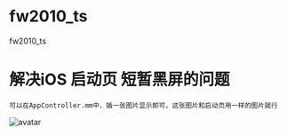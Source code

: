 # fw2010_ts
fw2010_ts


# 解决iOS 启动页 短暂黑屏的问题
    可以在AppController.mm中，插一张图片显示即可，这张图片和启动页用一样的图片就行

![avatar](https://ss0.bdstatic.com/70cFuHSh_Q1YnxGkpoWK1HF6hhy/it/u=1125724813,4186790383&fm=26&gp=0.jpg)